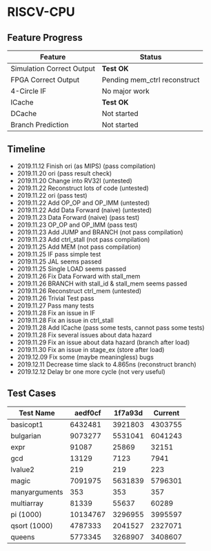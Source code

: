 # RISCV-CPU

## Feature Progress

|Feature|Status|
|----|----|
|Simulation Correct Output|__Test OK__|
|FPGA Correct Output|Pending mem_ctrl reconstruct|
|4-Circle IF|No major work|
|ICache|__Test OK__|
|DCache|Not started|
|Branch Prediction|Not started|

## Timeline

+ 2019.11.12 Finish ori (as MIPS) (pass compilation)
+ 2019.11.20 ori (pass result check)
+ 2019.11.20 Change into RV32I (untested)
+ 2019.11.22 Reconstruct lots of code (untested)
+ 2019.11.22 ori (pass test)
+ 2019.11.22 Add OP_OP and OP_IMM (untested)
+ 2019.11.22 Add Data Forward (naive) (untested)
+ 2019.11.23 Data Forward (naive) (pass test)
+ 2019.11.23 OP_OP and OP_IMM (pass test)
+ 2019.11.23 Add JUMP and BRANCH (not pass compilation)
+ 2019.11.23 Add ctrl_stall (not pass compilation)
+ 2019.11.25 Add MEM (not pass compilation)
+ 2019.11.25 IF pass simple test
+ 2019.11.25 JAL seems passed
+ 2019.11.25 Single LOAD seems passed
+ 2019.11.26 Fix Data Forward with stall_mem
+ 2019.11.26 BRANCH with stall_id & stall_mem seems passed
+ 2019.11.26 Reconstruct ctrl_mem (untested)
+ 2019.11.26 Trivial Test pass
+ 2019.11.27 Pass many tests
+ 2019.11.28 Fix an issue in IF
+ 2019.11.28 Fix an issue in ctrl_stall
+ 2019.11.28 Add ICache (pass some tests, cannot pass some tests)
+ 2019.11.28 Fix several issues about data hazard
+ 2019.11.29 Fix an issue about data hazard (branch after load)
+ 2019.11.30 Fix an issue in stage_ex (store after load)
+ 2019.12.09 Fix some (maybe meaningless) bugs
+ 2019.12.11 Decrease time slack to 4.865ns (reconstruct branch)
+ 2019.12.12 Delay br one more cycle (not very useful)

## Test Cases

Test Name|aedf0cf|1f7a93d|Current
----|----|----|---
basicopt1|6432481|3921803|4303755
bulgarian|9073277|5531041|6041243
expr|91087|25869|32151
gcd|13129|7123|7941
lvalue2|219|219|223
magic|7091975|5631839|5796301
manyarguments|353|353|357
multiarray|81339|55637|60289
pi (1000)|10134767|3296955|3995597
qsort (1000)|4787333|2041527|2327071
queens|5773345|3268907|3408607
